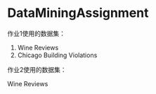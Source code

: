 # DataMiningAssignment

作业1使用的数据集：
1. Wine Reviews
2. Chicago Building Violations

作业2使用的数据集：

Wine Reviews
